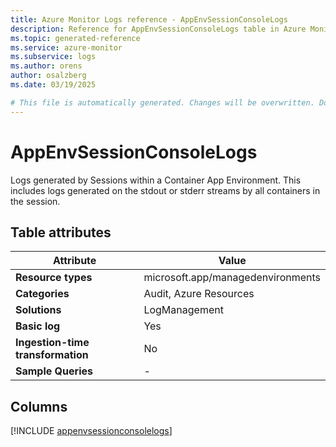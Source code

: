 ```yaml
---
title: Azure Monitor Logs reference - AppEnvSessionConsoleLogs
description: Reference for AppEnvSessionConsoleLogs table in Azure Monitor Logs.
ms.topic: generated-reference
ms.service: azure-monitor
ms.subservice: logs
ms.author: orens
author: osalzberg
ms.date: 03/19/2025

# This file is automatically generated. Changes will be overwritten. Do not change this file directly.
---
```


# AppEnvSessionConsoleLogs

Logs generated by Sessions within a Container App Environment. This includes logs generated on the stdout or stderr streams by all containers in the session.


## Table attributes

|Attribute|Value|
|---|---|
|**Resource types**|microsoft.app/managedenvironments|
|**Categories**|Audit, Azure Resources|
|**Solutions**| LogManagement|
|**Basic log**|Yes|
|**Ingestion-time transformation**|No|
|**Sample Queries**|-|



## Columns
  
[!INCLUDE [appenvsessionconsolelogs](~/reusable-content/ce-skilling/azure/includes/azure-monitor/reference/tables/appenvsessionconsolelogs-include.md)]
